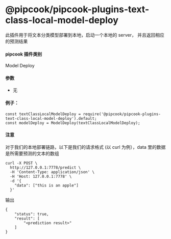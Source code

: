 # @pipcook/pipcook-plugins-text-class-local-model-deploy

此插件用于将文本分类模型部署到本地，启动一个本地的 server， 并且返回相应的预测结果

<a name="Ej4GX"></a>
#### pipcook 插件类别
Model Deploy

<a name="vGyBc"></a>
#### 参数

- 无

<a name="ZZcV2"></a>
#### 例子：

```
const textClassLocalModelDeploy = require('@pipcook/pipcook-plugins-text-class-local-model-deploy').default;
const modelDeploy = ModelDeploy(textClassLocalModelDeploy);
```

<a name="9NElt"></a>
#### 注意
对于我们的本地部署链路，以下是我们的请求格式 (以 curl 为例），data 里的数据是所需要预测的文本的数组

```
curl -X POST \
  http://127.0.0.1:7778/predict \
  -H 'Content-Type: application/json' \
  -H 'Host: 127.0.0.1:7778' \
  -d '{
    "data": ["this is an apple"]
  }'
```

输出

```
{
    "status": true,
    "result": [
        "<prediction result>"
    ]
}
```

